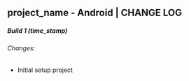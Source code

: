## project_name - Android | CHANGE LOG

##### Build 1 (time_stamp)
###### Changes:
+ Initial setup project